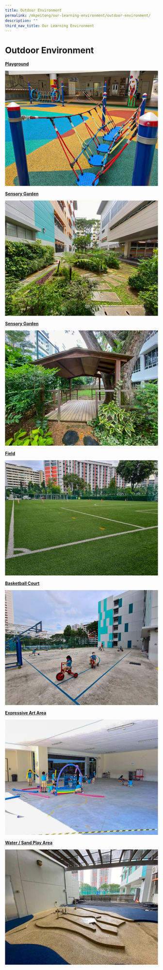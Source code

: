 ```yaml
---
title: Outdoor Environment
permalink: /mkpeitong/our-learning-environment/outdoor-environment/
description: ""
third_nav_title: Our Learning Environment
---
```



# Outdoor Environment


<b><u>Playground</u></b>

![](/images/MK@Pei%20Tong/Outdoor%20Env%203.jpg)

<b><u>Sensory Garden</u></b>

![](/images/MK@Pei%20Tong/Outdoor%20Env%201.jpg)

<b><u>Sensory Garden</u></b>

![](/images/MK@Pei%20Tong/Outdoor%20Env%202.jpg)

<b><u>Field</u></b>

![](/images/MK@Pei%20Tong/Outdoor%20Env%204.jpg)

<b><u>Basketball Court</u></b>

![](/images/MK@Pei%20Tong/Outdoor%20Env%206.jpg)

<b><u>Expressive Art Area</u></b>

![](/images/MK@Pei%20Tong/Outdoor%20Env%205.jpg)

<b><u>Water / Sand Play Area</u></b>

![](/images/MK@Pei%20Tong/Outdoor%20Env%207.jpg)